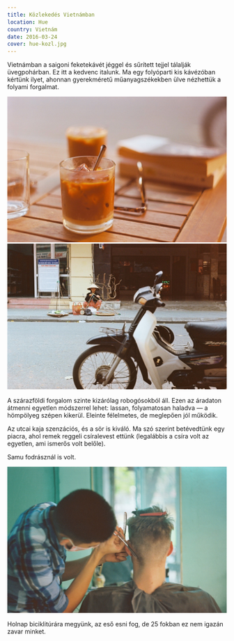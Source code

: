 ```yaml
---
title: Közlekedés Vietnámban
location: Hue
country: Vietnám
date: 2016-03-24
cover: hue-kozl.jpg
---
```


Vietnámban a saigoni feketekávét jéggel és sűrített tejjel tálalják üvegpohárban. Ez itt a kedvenc italunk. Ma egy folyóparti kis kávézóban kértünk ilyet, ahonnan gyerekméretű műanyagszékekben ülve nézhettük a folyami forgalmat.

![vietnámi kávé, könyv, napszemüveg](../../img/000006.jpg)
![robogó](../../img/000005.jpg)

A szárazföldi forgalom szinte kizárólag robogósokból áll. Ezen az áradaton átmenni egyetlen módszerrel lehet: lassan, folyamatosan haladva — a hömpölyeg szépen kikerül. Eleinte félelmetes, de meglepően jól működik.

Az utcai kaja szenzációs, és a sör is kiváló. Ma szó szerint betévedtünk egy piacra, ahol remek reggeli csíralevest ettünk (legalábbis a csíra volt az egyetlen, ami ismerős volt belőle).

Samu fodrásznál is volt.

![Samu fodrásznál](../../img/000048.jpg)

Holnap biciklitúrára megyünk, az eső esni fog, de 25 fokban ez nem igazán zavar minket.
